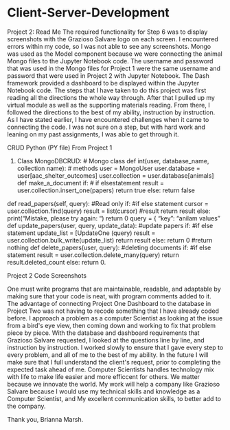 # Client-Server-Development
Project 2: Read Me
The required functionality for Step 6 was to display screenshots with the Grazioso Salvare logo on each screen. I encountered errors within my code, so I was not able to see any screenshots. Mongo was used as the Model component because we were connecting the animal Mongo files to the Jupyter Notebook code. The username and password that was used in the Mongo files for Project 1 were the same username and password that were used in Project 2 with Jupyter Notebook. The Dash framework provided a dashboard to be displayed within the Jupyter Notebook code. The steps that I have taken to do this project was first reading all the directions the whole way through. After that I pulled up my virtual module as well as the supporting materials reading. From there, I followed the directions to the best of my ability, instruction by instruction. As I have stated earlier, I have encountered challenges when it came to connecting the code. I was not sure on a step, but with hard work and leaning on my past assignments, I was able to get through it.  

CRUD Python (PY file) From Project 1
1)	Class MongoDBCRUD:   # Mongo class
def int(user, database_name, collection name):   # methods
user = MongoUser
user.database = user[aac_shelter_outcomes]
user.collection = user.database[animals]
def make_a_document 
if:   # if elsestatement
	result = user.collection.insert_one(papers)
	return true
else:
	return false

def read_papers(self, query):  #Read only
	if:  #if else statement
		cursor = user.collection.find(query)
		result = list(cursor)  #result
return result
	else:
		print(“Mistake, please try again: “)
		return 0
query = {
	“key”: “anilam values”
def update_papers(user, query, update_data):  #update papers
	if:  #if else statement
		update_list = [UpdateOne (query)
		result = user.collection.bulk_write(update_list)
		return result
	else: return 0 #return nothing
def delete_papers(user, query): #deleting documents
	if:  #if else statement
		result = user.collection.delete_many(query)
		return result.deleted_count
	else:
		return 0.

Project 2 Code Screenshots
 
 
 One must write programs that are maintainable, readable, and adaptable by making sure that your code is neat, with program comments added to it. The advantage of connecting Project One Dashboard to the database in Project Two was not having to recode something that I have already coded before. I approach a problem as a computer Scientist as looking at the issue from a bird's eye view, then coming down and working to fix that problem piece by piece. With the database and dashboard requirements that Grazioso Salvare requested, I looked at the questions line by line, and instruction by instruction. I worked slowly to ensure that I gave every step to every problem, and all of me to the best of my ability. In the future I will make sure that I full understand the client's request, prior to completing the expected task ahead of me. Computer Scientists handles technology mix with life to make life easier and more efficcent for others. We matter because we innovate the world. My work will help a company like Grazioso Salvare because I would use my technical skills and knowledge as a Computer Scientist, and My excellent communication skills, to better add to the company.

 Thank you, Brianna Marsh.
